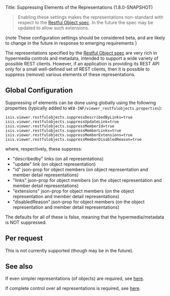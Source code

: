 Title: Suppressing Elements of the Representations (1.8.0-SNAPSHOT)

> Enabling these settings makes the representations non-standard with respect to the [Restful Object spec](http://restfulobjects.org).
> In the future the spec may be updated to allow such extensions.


{note
These configuration settings should be considered beta, and are likely to change in the future in response to emerging requirements
}

The representations specified by the [Restful Object spec](http://restfulobjects.org) are very rich in hypermedia 
controls and metadata, intended to support a wide variety of possible REST clients.  However, if an application is 
providing its REST API only for a small well-defined set of REST clients, then it is possible to suppress (remove) 
various elements of these representations.

## Global Configuration

Suppressing of elements can be done using globally using the following properties (typically added to 
`WEB-INF/viewer_restfulobjects.properties`):

    isis.viewer.restfulobjects.suppressDescribedByLinks=true
    isis.viewer.restfulobjects.suppressUpdateLink=true
    isis.viewer.restfulobjects.suppressMemberId=true
    isis.viewer.restfulobjects.suppressMemberLinks=true
    isis.viewer.restfulobjects.suppressMemberExtensions=true
    isis.viewer.restfulobjects.suppressMemberDisabledReason=true

where, respectively, these suppress:

* "describedby" links (on all representations)  
* "update" link (on object representation)
* "id" json-prop for object members (on object representation and member detail representations)
* "links" json-prop for object members (on the object representation and member detail representations)
* "extensions" json-prop for object members (on the object representation and member detail representations)
* "disabledReason" json-prop for object members (on the object representation and member detail representations)

The defaults for all of these is false, meaning that the hypermedia/metadata is NOT suppressed.

## Per request

This is not currently supported (though may be in the future).

## See also

If even simpler representations (of objects) are required, see [here](simplified-object-representation.html).

If complete control over all representations is required, see [here](custom-representations.html). 
